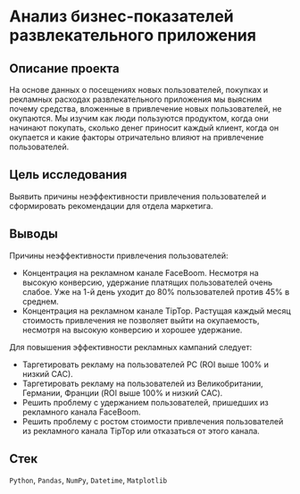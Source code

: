 # Анализ бизнес-показателей развлекательного приложения

## Описание проекта
На основе данных о посещениях новых пользователей, покупках и рекламных расходах развлекательного приложения мы выясним почему средства, вложенные в привлечение новых пользователей, не окупаются. Мы изучим как люди пользуются продуктом, когда они начинают покупать, сколько денег приносит каждый клиент, когда он окупается и какие факторы отричательно влияют на привлечение пользователей.

## Цель исследования
Выявить причины неэффективности привлечения пользователей и сформировать рекомендации для отдела маркетига.

## Выводы
Причины неэффективности привлечения пользователей:
* Концентрация на рекламном канале FaceBoom. Несмотря на высокую конверсию, удержание платящих пользователей очень слабое. Уже на 1-й день уходит до 80% пользователей против 45% в среднем.
* Концентрация на рекламном канале TipTop. Растущая каждый месяц стоимость привлечения не позволяет выйти на окупаемость, несмотря на высокую конверсию и хорошее удержание.

Для повышения эффективности рекламных кампаний следует:
* Таргетировать рекламу на пользователей PC (ROI выше 100% и низкий CAC).
* Таргетировать рекламу на пользователей из Великобритании, Германии, Франции (ROI выше 100% и низкий CAC).
* Решить проблему с удержанием пользователей, пришедших из рекламного канала FaceBoom.
* Решить проблему с ростом стоимости привлечения пользователей из рекламного канала TipTop или отказаться от этого канала.

## Стек
`Python`, `Pandas`, `NumPy`, `Datetime`, `Matplotlib`
